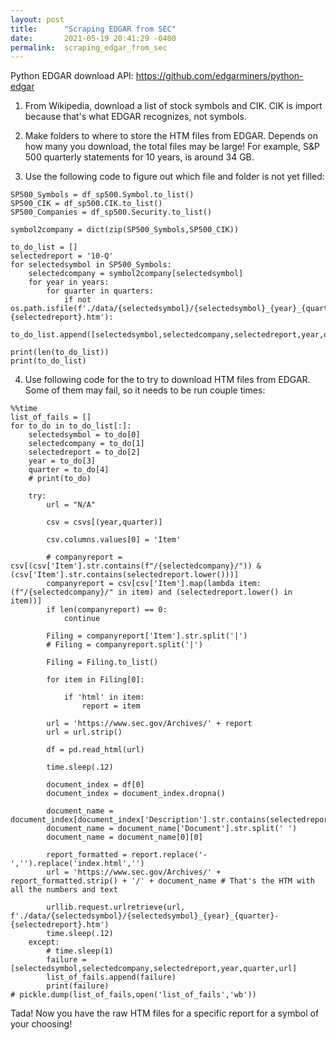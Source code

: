 ```yaml
---
layout: post
title:      "Scraping EDGAR from SEC"
date:       2021-05-19 20:41:29 -0400
permalink:  scraping_edgar_from_sec
---
```



Python EDGAR download API: https://github.com/edgarminers/python-edgar

1) From Wikipedia, download a list of stock symbols and CIK. CIK is import because that's what EDGAR recognizes, not symbols.

2) Make folders to where to store the HTM files from EDGAR. Depends on how many you download, the total files may be large! For example, S&P 500 quarterly statements for 10 years, is around 34 GB.

3) Use the following code to figure out which file and folder is not yet filled:


```
SP500_Symbols = df_sp500.Symbol.to_list()
SP500_CIK = df_sp500.CIK.to_list()
SP500_Companies = df_sp500.Security.to_list()

symbol2company = dict(zip(SP500_Symbols,SP500_CIK))

to_do_list = []
selectedreport = '10-Q'
for selectedsymbol in SP500_Symbols:
    selectedcompany = symbol2company[selectedsymbol]
    for year in years:
        for quarter in quarters:
            if not os.path.isfile(f'./data/{selectedsymbol}/{selectedsymbol}_{year}_{quarter}-{selectedreport}.htm'):
                to_do_list.append([selectedsymbol,selectedcompany,selectedreport,year,quarter])

print(len(to_do_list))
print(to_do_list)
```

4) Use following code for the to try to download HTM files from EDGAR. Some of them may fail, so it needs to be run couple times:


```
%%time
list_of_fails = []
for to_do in to_do_list[:]:
    selectedsymbol = to_do[0]
    selectedcompany = to_do[1]
    selectedreport = to_do[2]
    year = to_do[3]
    quarter = to_do[4]
    # print(to_do)

    try:
        url = "N/A"

        csv = csvs[(year,quarter)]

        csv.columns.values[0] = 'Item'

        # companyreport = csv[(csv['Item'].str.contains(f"/{selectedcompany}/")) & (csv['Item'].str.contains(selectedreport.lower()))]
        companyreport = csv[csv['Item'].map(lambda item: (f"/{selectedcompany}/" in item) and (selectedreport.lower() in item))]
        if len(companyreport) == 0:
            continue

        Filing = companyreport['Item'].str.split('|')
        # Filing = companyreport.split('|')

        Filing = Filing.to_list()

        for item in Filing[0]:
            
            if 'html' in item:
                report = item
                
        url = 'https://www.sec.gov/Archives/' + report
        url = url.strip()

        df = pd.read_html(url)

        time.sleep(.12)

        document_index = df[0]
        document_index = document_index.dropna()

        document_name = document_index[document_index['Description'].str.contains(selectedreport)]
        document_name = document_name['Document'].str.split(' ')
        document_name = document_name[0][0]

        report_formatted = report.replace('-','').replace('index.html','')
        url = 'https://www.sec.gov/Archives/' + report_formatted.strip() + '/' + document_name # That's the HTM with all the numbers and text

        urllib.request.urlretrieve(url, f'./data/{selectedsymbol}/{selectedsymbol}_{year}_{quarter}-{selectedreport}.htm')
        time.sleep(.12)
    except:
        # time.sleep(1)
        failure = [selectedsymbol,selectedcompany,selectedreport,year,quarter,url]
        list_of_fails.append(failure)
        print(failure)
# pickle.dump(list_of_fails,open('list_of_fails','wb'))
```

Tada! Now you have the raw HTM files for a specific report for a symbol of your choosing!
